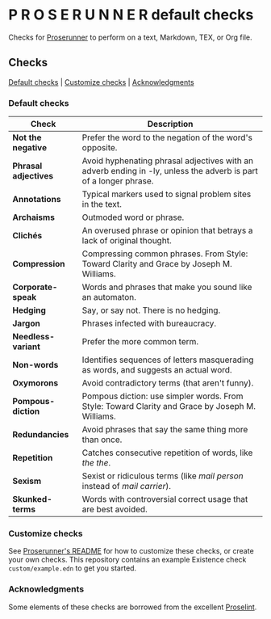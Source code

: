 # P R O S E R U N N E R default checks

Checks for [Proserunner](https://github.com/jeff-bruemmer/proserunner) to perform on a text, Markdown, TEX, or Org file.

## Checks

[Default checks](#default-checks) | [Customize checks](#customize-checks) | [Acknowledgments](#acknowledgments)

### Default checks

| **Check**              | **Description**                                                                                                  |
| ---------------------- | ---------------------------------------------------------------------------------------------------------------- |
| **Not the negative**  | Prefer the word to the negation of the word's opposite.                                                          |
| **Phrasal adjectives** | Avoid hyphenating phrasal adjectives with an adverb ending in -ly, unless the adverb is part of a longer phrase. |
| **Annotations**        | Typical markers used to signal problem sites in the text.                                                        |
| **Archaisms**          | Outmoded word or phrase.                                                                                         |
| **Clichés**            | An overused phrase or opinion that betrays a lack of original thought.                                           |
| **Compression**        | Compressing common phrases. From Style: Toward Clarity and Grace by Joseph M. Williams.                          |
| **Corporate-speak**    | Words and phrases that make you sound like an automaton.                                                         |
| **Hedging**            | Say, or say not. There is no hedging.                                                                            |
| **Jargon**             | Phrases infected with bureaucracy.                                                                               |
| **Needless-variant**   | Prefer the more common term.                                                                                     |
| **Non-words**          | Identifies sequences of letters masquerading as words, and suggests an actual word.                              |
| **Oxymorons**          | Avoid contradictory terms (that aren't funny).                                                                   |
| **Pompous-diction**    | Pompous diction: use simpler words. From Style: Toward Clarity and Grace by Joseph M. Williams.                  |
| **Redundancies**       | Avoid phrases that say the same thing more than once.                                                            |
| **Repetition**         | Catches consecutive repetition of words, like _the the_.                                                         |
| **Sexism**             | Sexist or ridiculous terms (like _mail person_ instead of _mail carrier_).                                       |
| **Skunked-terms**      | Words with controversial correct usage that are best avoided.                                                    |

### Customize checks

See [Proserunner's README](https://github.com/jeff-bruemmer/proserunner) for how to customize these checks, or create your own checks. This repository contains an example Existence check `custom/example.edn` to get you started.

### Acknowledgments

Some elements of these checks are borrowed from the excellent [Proselint](https://github.com/amperser/proselint).

